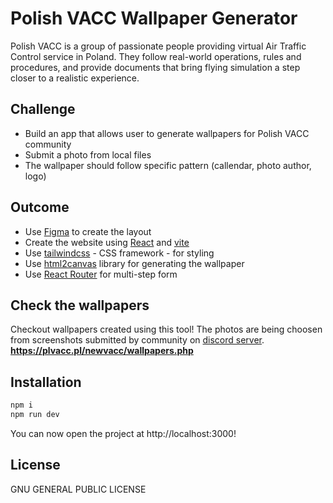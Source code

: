 # Polish VACC Wallpaper Generator

Polish VACC is a group of passionate people providing virtual Air Traffic Control service in Poland. They follow real-world operations, rules and procedures, and provide documents that bring flying simulation a step closer to a realistic experience.

## Challenge

- Build an app that allows user to generate wallpapers for Polish VACC community
- Submit a photo from local files
- The wallpaper should follow specific pattern (callendar, photo author, logo)

## Outcome

- Use [Figma][figma] to create the layout
- Create the website using [React][react] and [vite][vite]
- Use [tailwindcss][tailwindcss] - CSS framework - for styling
- Use [html2canvas][html2canvas] library for generating the wallpaper
- Use [React Router][reactrouter] for multi-step form

## Check the wallpapers

Checkout wallpapers created using this tool! The photos are being choosen from screenshots submitted by community on [discord server][discord].
**https://plvacc.pl/newvacc/wallpapers.php**

## Installation

```sh
npm i
npm run dev
```

You can now open the project at http://localhost:3000!

## License

GNU GENERAL PUBLIC LICENSE

[figma]: https://www.figma.com/
[react]: https://reactjs.org/
[vite]: https://vitejs.dev/
[tailwindcss]: https://tailwindcss.com/
[html2canvas]: https://html2canvas.hertzen.com/
[reactrouter]: https://reactrouter.com/en/main
[discord]: https://discord.com/invite/B6GbPu9

